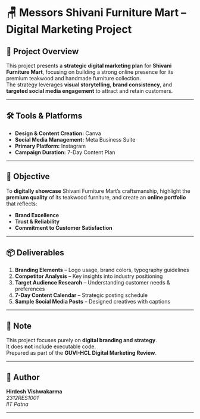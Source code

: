 # 🪑 Messors Shivani Furniture Mart – Digital Marketing Project

## 📌 Project Overview
This project presents a **strategic digital marketing plan** for **Shivani Furniture Mart**, focusing on building a strong online presence for its premium teakwood and handmade furniture collection.  
The strategy leverages **visual storytelling**, **brand consistency**, and **targeted social media engagement** to attract and retain customers.

---

## 🛠 Tools & Platforms
- **Design & Content Creation:** Canva  
- **Social Media Management:** Meta Business Suite  
- **Primary Platform:** Instagram  
- **Campaign Duration:** 7-Day Content Plan  

---

## 🎯 Objective
To **digitally showcase** Shivani Furniture Mart’s craftsmanship, highlight the **premium quality** of its teakwood furniture, and create an **online portfolio** that reflects:
- **Brand Excellence**
- **Trust & Reliability**
- **Commitment to Customer Satisfaction**

---

## 📦 Deliverables
1. **Branding Elements** – Logo usage, brand colors, typography guidelines  
2. **Competitor Analysis** – Key insights into industry positioning  
3. **Target Audience Research** – Understanding customer needs & preferences  
4. **7-Day Content Calendar** – Strategic posting schedule  
5. **Sample Social Media Posts** – Designed creatives with captions  

---

## 📝 Note
This project focuses purely on **digital branding and strategy**.  
It does **not** include executable code.  
Prepared as part of the **GUVI-HCL Digital Marketing Review**.

---

## 👤 Author
**Hirdesh Vishwakarma**  
_2312RES1001_  
_IIT Patna_

---
